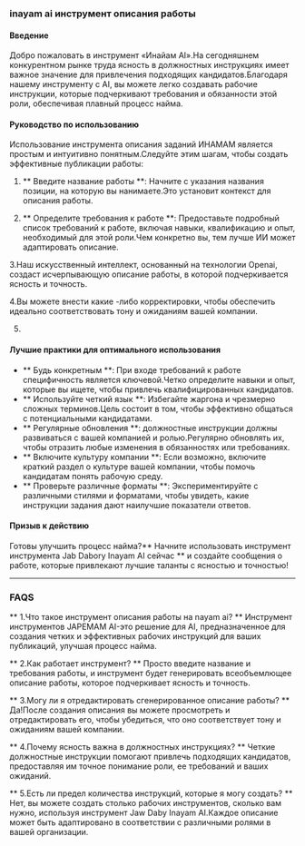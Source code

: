### inayam ai инструмент описания работы

#### Введение
Добро пожаловать в инструмент «Инайам AI».На сегодняшнем конкурентном рынке труда ясность в должностных инструкциях имеет важное значение для привлечения подходящих кандидатов.Благодаря нашему инструменту с AI, вы можете легко создавать рабочие инструкции, которые подчеркивают требования и обязанности этой роли, обеспечивая плавный процесс найма.

#### Руководство по использованию
Использование инструмента описания заданий ИНАМАМ является простым и интуитивно понятным.Следуйте этим шагам, чтобы создать эффективные публикации работы:

1. ** Введите название работы **: Начните с указания названия позиции, на которую вы нанимаете.Это установит контекст для описания работы.

2. ** Определите требования к работе **: Предоставьте подробный список требований к работе, включая навыки, квалификацию и опыт, необходимый для этой роли.Чем конкретно вы, тем лучше ИИ может адаптировать описание.

3.Наш искусственный интеллект, основанный на технологии Openai, создаст исчерпывающую описание работы, в которой подчеркивается ясность и точность.

4.Вы можете внести какие -либо корректировки, чтобы обеспечить идеально соответствовать тону и ожиданиям вашей компании.

5.

#### Лучшие практики для оптимального использования
- ** Будь конкретным **: При входе требований к работе специфичность является ключевой.Четко определите навыки и опыт, которые вы ищете, чтобы привлечь квалифицированных кандидатов.
- ** Используйте четкий язык **: Избегайте жаргона и чрезмерно сложных терминов.Цель состоит в том, чтобы эффективно общаться с потенциальными кандидатами.
- ** Регулярные обновления **: должностные инструкции должны развиваться с вашей компанией и ролью.Регулярно обновлять их, чтобы отразить любые изменения в обязанностях или требованиях.
- ** Включите культуру компании **: Если возможно, включите краткий раздел о культуре вашей компании, чтобы помочь кандидатам понять рабочую среду.
- ** Проверьте различные форматы **: Экспериментируйте с различными стилями и форматами, чтобы увидеть, какие инструкции задания дают наилучшие показатели ответов.

#### Призыв к действию
Готовы улучшить процесс найма?** Начните использовать инструмент инструмента Jab Dabory Inayam AI сейчас ** и создайте сообщения о работе, которые привлекают лучшие таланты с ясностью и точностью!

---

### FAQS

** 1.Что такое инструмент описания работы на nayam ai? **
Инструмент инструментов JAPEMAM AI-это решение для AI, предназначенное для создания четких и эффективных рабочих инструкций для ваших публикаций, улучшая процесс найма.

** 2.Как работает инструмент? **
Просто введите название и требования работы, и инструмент будет генерировать всеобъемлющее описание работы, которое подчеркивает ясность и точность.

** 3.Могу ли я отредактировать сгенерированное описание работы? **
Да!После создания описания вы можете просмотреть и отредактировать его, чтобы убедиться, что оно соответствует тону и ожиданиям вашей компании.

** 4.Почему ясность важна в должностных инструкциях? **
Четкие должностные инструкции помогают привлечь подходящих кандидатов, предоставляя им точное понимание роли, ее требований и ваших ожиданий.

** 5.Есть ли предел количества инструкций, которые я могу создать? **
Нет, вы можете создать столько рабочих инструментов, сколько вам нужно, используя инструмент Jaw Daby Inayam AI.Каждое описание может быть адаптировано в соответствии с различными ролями в вашей организации.
